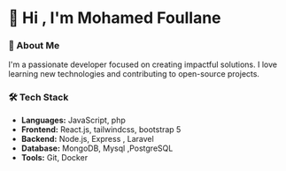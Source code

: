# 👋 Hi , I'm Mohamed Foullane

### 🚀 About Me
I'm a passionate developer focused on creating impactful solutions. I love learning new technologies and contributing to open-source projects.

### 🛠️ Tech Stack
- **Languages:** JavaScript, php
- **Frontend:** React.js, tailwindcss, bootstrap 5
- **Backend:** Node.js, Express , Laravel
- **Database:** MongoDB, Mysql ,PostgreSQL
- **Tools:** Git, Docker




